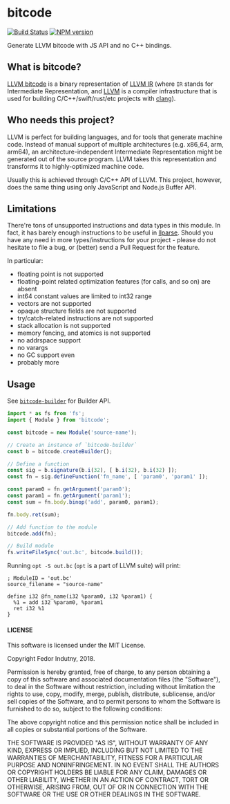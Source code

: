 # bitcode
[![Build Status](https://secure.travis-ci.org/indutny/bitcode.svg)](http://travis-ci.org/indutny/bitcode)
[![NPM version](https://badge.fury.io/js/bitcode.svg)](https://badge.fury.io/js/bitcode)

Generate LLVM bitcode with JS API and no C++ bindings.

## What is bitcode?

[LLVM bitcode][1] is a binary representation of [LLVM IR][2] (where `IR` stands
for Intermediate Representation, and [LLVM][3] is a compiler infrastructure that
is used for building C/C++/swift/rust/etc projects with [clang][4]).

## Who needs this project?

LLVM is perfect for building languages, and for tools that generate machine
code. Instead of manual support of multiple architectures (e.g. x86_64, arm,
arm64), an architecture-independent Intermediate Representation might be
generated out of the source program. LLVM takes this representation and
transforms it to highly-optimized machine code.

Usually this is achieved through C/C++ API of LLVM. This project, however, does
the same thing using only JavaScript and Node.js Buffer API.

## Limitations

There're tons of unsupported instructions and data types in this module.
In fact, it has barely enough instructions to be useful in [llparse][5]. Should
you have any need in more types/instructions for your project - please do not
hesitate to file a bug, or (better) send a Pull Request for the feature.

In particular:

* floating point is not supported
* floating-point related optimization features (for calls, and so on) are
  absent
* int64 constant values are limited to int32 range
* vectors are not supported
* opaque structure fields are not supported
* try/catch-related instructions are not supported
* stack allocation is not supported
* memory fencing, and atomics is not supported
* no addrspace support
* no varargs
* no GC support even
* probably more

## Usage

See [`bitcode-builder`][0] for Builder API.

```typescript
import * as fs from 'fs';
import { Module } from 'bitcode';

const bitcode = new Module('source-name');

// Create an instance of `bitcode-builder`
const b = bitcode.createBuilder();

// Define a function
const sig = b.signature(b.i(32), [ b.i(32), b.i(32) ]);
const fn = sig.defineFunction('fn_name', [ 'param0', 'param1' ]);

const param0 = fn.getArgument('param0');
const param1 = fn.getArgument('param1');
const sum = fn.body.binop('add', param0, param1);

fn.body.ret(sum);

// Add function to the module
bitcode.add(fn);

// Build module
fs.writeFileSync('out.bc', bitcode.build());
```

Running `opt -S out.bc` (`opt` is a part of LLVM suite) will print:

```bitcode
; ModuleID = 'out.bc'
source_filename = "source-name"

define i32 @fn_name(i32 %param0, i32 %param1) {
  %1 = add i32 %param0, %param1
  ret i32 %1
}
```

#### LICENSE

This software is licensed under the MIT License.

Copyright Fedor Indutny, 2018.

Permission is hereby granted, free of charge, to any person obtaining a
copy of this software and associated documentation files (the
"Software"), to deal in the Software without restriction, including
without limitation the rights to use, copy, modify, merge, publish,
distribute, sublicense, and/or sell copies of the Software, and to permit
persons to whom the Software is furnished to do so, subject to the
following conditions:

The above copyright notice and this permission notice shall be included
in all copies or substantial portions of the Software.

THE SOFTWARE IS PROVIDED "AS IS", WITHOUT WARRANTY OF ANY KIND, EXPRESS
OR IMPLIED, INCLUDING BUT NOT LIMITED TO THE WARRANTIES OF
MERCHANTABILITY, FITNESS FOR A PARTICULAR PURPOSE AND NONINFRINGEMENT. IN
NO EVENT SHALL THE AUTHORS OR COPYRIGHT HOLDERS BE LIABLE FOR ANY CLAIM,
DAMAGES OR OTHER LIABILITY, WHETHER IN AN ACTION OF CONTRACT, TORT OR
OTHERWISE, ARISING FROM, OUT OF OR IN CONNECTION WITH THE SOFTWARE OR THE
USE OR OTHER DEALINGS IN THE SOFTWARE.

[0]: https://github.com/indutny/bitcode-builder
[1]: https://llvm.org/docs/BitCodeFormat.html
[2]: https://llvm.org/docs/LangRef.html
[3]: http://llvm.org/
[4]: https://clang.llvm.org/
[5]: http://github.com/indutny/llparse
